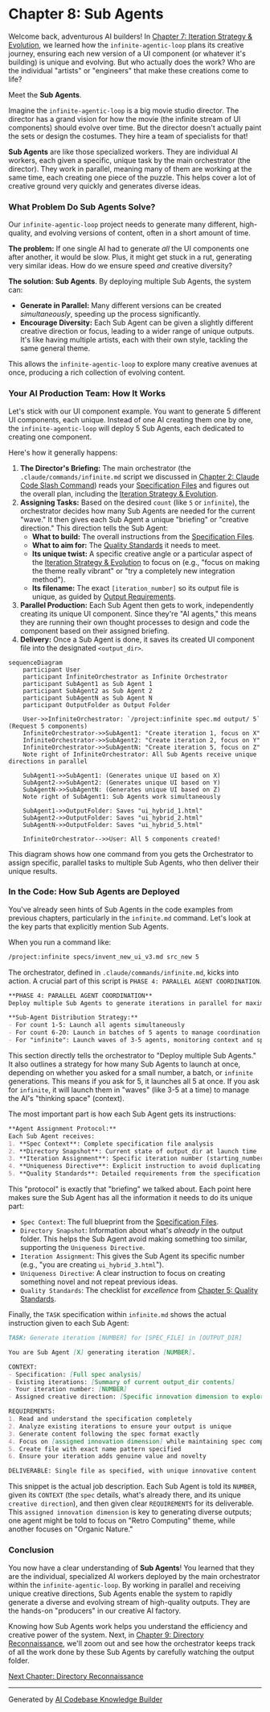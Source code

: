 # Chapter 8: Sub Agents

Welcome back, adventurous AI builders! In [Chapter 7: Iteration Strategy & Evolution](07_iteration_strategy___evolution_.md), we learned how the `infinite-agentic-loop` plans its creative journey, ensuring each new version of a UI component (or whatever it's building) is unique and evolving. But who actually does the work? Who are the individual "artists" or "engineers" that make these creations come to life?

Meet the **Sub Agents**.

Imagine the `infinite-agentic-loop` is a big movie studio director. The director has a grand vision for how the movie (the infinite stream of UI components) should evolve over time. But the director doesn't actually paint the sets or design the costumes. They hire a team of specialists for that!

**Sub Agents** are like those specialized workers. They are individual AI workers, each given a specific, unique task by the main orchestrator (the director). They work in parallel, meaning many of them are working at the same time, each creating one piece of the puzzle. This helps cover a lot of creative ground very quickly and generates diverse ideas.

### What Problem Do Sub Agents Solve?

Our `infinite-agentic-loop` project needs to generate many different, high-quality, and evolving versions of content, often in a short amount of time.

**The problem:** If one single AI had to generate *all* the UI components one after another, it would be slow. Plus, it might get stuck in a rut, generating very similar ideas. How do we ensure speed *and* creative diversity?

**The solution:** **Sub Agents**. By deploying multiple Sub Agents, the system can:

*   **Generate in Parallel:** Many different versions can be created *simultaneously*, speeding up the process significantly.
*   **Encourage Diversity:** Each Sub Agent can be given a slightly different creative direction or focus, leading to a wider range of unique outputs. It's like having multiple artists, each with their own style, tackling the same general theme.

This allows the `infinite-agentic-loop` to explore many creative avenues at once, producing a rich collection of evolving content.

### Your AI Production Team: How It Works

Let's stick with our UI component example. You want to generate 5 different UI components, each unique. Instead of one AI creating them one by one, the `infinite-agentic-loop` will deploy 5 Sub Agents, each dedicated to creating one component.

Here's how it generally happens:

1.  **The Director's Briefing:** The main orchestrator (the `.claude/commands/infinite.md` script we discussed in [Chapter 2: Claude Code Slash Command](02_claude_code_slash_command_.md)) reads your [Specification Files](03_specification_files_.md) and figures out the overall plan, including the [Iteration Strategy & Evolution](07_iteration_strategy___evolution_.md).
2.  **Assigning Tasks:** Based on the desired `count` (like `5` or `infinite`), the orchestrator decides how many Sub Agents are needed for the current "wave." It then gives each Sub Agent a unique "briefing" or "creative direction." This direction tells the Sub Agent:
    *   **What to build:** The overall instructions from the [Specification Files](03_specification_files_.md).
    *   **What to aim for:** The [Quality Standards](05_quality_standards_.md) it needs to meet.
    *   **Its unique twist:** A specific creative angle or a particular aspect of the [Iteration Strategy & Evolution](07_iteration_strategy___evolution_.md) to focus on (e.g., "focus on making the theme really vibrant" or "try a completely new integration method").
    *   **Its filename:** The exact `[iteration_number]` so its output file is unique, as guided by [Output Requirements](04_output_requirements_.md).
3.  **Parallel Production:** Each Sub Agent then gets to work, independently creating its unique UI component. Since they're "AI agents," this means they are running their own thought processes to design and code the component based on their assigned briefing.
4.  **Delivery:** Once a Sub Agent is done, it saves its created UI component file into the designated `<output_dir>`.

```mermaid
sequenceDiagram
    participant User
    participant InfiniteOrchestrator as Infinite Orchestrator
    participant SubAgent1 as Sub Agent 1
    participant SubAgent2 as Sub Agent 2
    participant SubAgentN as Sub Agent N
    participant OutputFolder as Output Folder

    User->>InfiniteOrchestrator: `/project:infinite spec.md output/ 5` (Request 5 components)
    InfiniteOrchestrator->>SubAgent1: "Create iteration 1, focus on X"
    InfiniteOrchestrator->>SubAgent2: "Create iteration 2, focus on Y"
    InfiniteOrchestrator->>SubAgentN: "Create iteration 5, focus on Z"
    Note right of InfiniteOrchestrator: All Sub Agents receive unique directions in parallel

    SubAgent1->>SubAgent1: (Generates unique UI based on X)
    SubAgent2->>SubAgent2: (Generates unique UI based on Y)
    SubAgentN->>SubAgentN: (Generates unique UI based on Z)
    Note right of SubAgent1: Sub Agents work simultaneously

    SubAgent1->>OutputFolder: Saves "ui_hybrid_1.html"
    SubAgent2->>OutputFolder: Saves "ui_hybrid_2.html"
    SubAgentN->>OutputFolder: Saves "ui_hybrid_5.html"

    InfiniteOrchestrator-->>User: All 5 components created!
```

This diagram shows how one command from you gets the Orchestrator to assign specific, parallel tasks to multiple Sub Agents, who then deliver their unique results.

### In the Code: How Sub Agents are Deployed

You've already seen hints of Sub Agents in the code examples from previous chapters, particularly in the `infinite.md` command. Let's look at the key parts that explicitly mention Sub Agents.

When you run a command like:

```bash
/project:infinite specs/invent_new_ui_v3.md src_new 5
```

The orchestrator, defined in `.claude/commands/infinite.md`, kicks into action. A crucial part of this script is `PHASE 4: PARALLEL AGENT COORDINATION`.

```markdown
**PHASE 4: PARALLEL AGENT COORDINATION**
Deploy multiple Sub Agents to generate iterations in parallel for maximum efficiency and creative diversity:

**Sub-Agent Distribution Strategy:**
- For count 1-5: Launch all agents simultaneously 
- For count 6-20: Launch in batches of 5 agents to manage coordination
- For "infinite": Launch waves of 3-5 agents, monitoring context and spawning new waves
```
This section directly tells the orchestrator to "Deploy multiple Sub Agents." It also outlines a strategy for how many Sub Agents to launch at once, depending on whether you asked for a small number, a batch, or `infinite` generations. This means if you ask for 5, it launches all 5 at once. If you ask for `infinite`, it will launch them in "waves" (like 3-5 at a time) to manage the AI's "thinking space" (context).

The most important part is how each Sub Agent gets its instructions:

```markdown
**Agent Assignment Protocol:**
Each Sub Agent receives:
1. **Spec Context**: Complete specification file analysis
2. **Directory Snapshot**: Current state of output_dir at launch time
3. **Iteration Assignment**: Specific iteration number (starting_number + agent_index)
4. **Uniqueness Directive**: Explicit instruction to avoid duplicating concepts from existing iterations
5. **Quality Standards**: Detailed requirements from the specification
```
This "protocol" is exactly that "briefing" we talked about. Each point here makes sure the Sub Agent has all the information it needs to do its unique part:
*   `Spec Context`: The full blueprint from the [Specification Files](03_specification_files_.md).
*   `Directory Snapshot`: Information about what's *already* in the output folder. This helps the Sub Agent avoid making something too similar, supporting the `Uniqueness Directive`.
*   `Iteration Assignment`: This gives the Sub Agent its specific number (e.g., "you are creating `ui_hybrid_3.html`").
*   `Uniqueness Directive`: A clear instruction to focus on creating something novel and not repeat previous ideas.
*   `Quality Standards`: The checklist for *excellence* from [Chapter 5: Quality Standards](05_quality_standards_.md).

Finally, the `TASK` specification within `infinite.md` shows the actual instruction given to each Sub Agent:

```markdown
TASK: Generate iteration [NUMBER] for [SPEC_FILE] in [OUTPUT_DIR]

You are Sub Agent [X] generating iteration [NUMBER]. 

CONTEXT:
- Specification: [Full spec analysis]
- Existing iterations: [Summary of current output_dir contents]
- Your iteration number: [NUMBER]
- Assigned creative direction: [Specific innovation dimension to explore]

REQUIREMENTS:
1. Read and understand the specification completely
2. Analyze existing iterations to ensure your output is unique
3. Generate content following the spec format exactly
4. Focus on [assigned innovation dimension] while maintaining spec compliance
5. Create file with exact name pattern specified
6. Ensure your iteration adds genuine value and novelty

DELIVERABLE: Single file as specified, with unique innovative content
```
This snippet is the actual job description. Each Sub Agent is told its `NUMBER`, given its `CONTEXT` (the `spec` details, what's already there, and its unique `creative direction`), and then given clear `REQUIREMENTS` for its deliverable. This `assigned innovation dimension` is key to generating diverse outputs; one agent might be told to focus on "Retro Computing" theme, while another focuses on "Organic Nature."

### Conclusion

You now have a clear understanding of **Sub Agents**! You learned that they are the individual, specialized AI workers deployed by the main orchestrator within the `infinite-agentic-loop`. By working in parallel and receiving unique creative directions, Sub Agents enable the system to rapidly generate a diverse and evolving stream of high-quality outputs. They are the hands-on "producers" in our creative AI factory.

Knowing how Sub Agents work helps you understand the efficiency and creative power of the system. Next, in [Chapter 9: Directory Reconnaissance](09_directory_reconnaissance_.md), we'll zoom out and see how the orchestrator keeps track of all the work done by these Sub Agents by carefully watching the output folder.

[Next Chapter: Directory Reconnaissance](09_directory_reconnaissance_.md)

---

Generated by [AI Codebase Knowledge Builder](https://github.com/The-Pocket/Tutorial-Codebase-Knowledge)